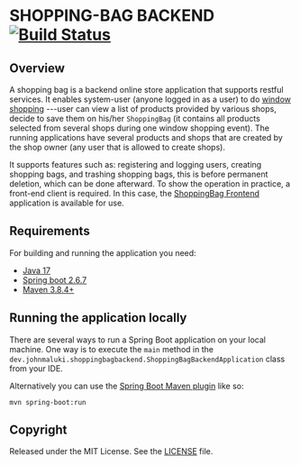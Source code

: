 # SHOPPING-BAG BACKEND [![Build Status](https://app.travis-ci.com/john-maluki/shopping-bag-backend.svg?branch=main)](https://app.travis-ci.com/john-maluki/shopping-bag-backend)

## Overview
A shopping bag is a backend online store application that supports restful services. 
It enables system-user (anyone logged in as a user) to do 
[window shopping](https://www.google.com/search?q=what+is+window+shopping&oq=what+is+window+shopping&aqs=chrome..69i57j0i512l5j0i22i30l4.12149j0j7&sourceid=chrome&ie=UTF-8)
---user can view a list of products provided by various shops, decide to save them on his/her `ShoppingBag` (it contains all products selected 
from several shops during one window shopping event). The running applications 
have several products and shops that are created by the shop owner (any user that is allowed 
to create shops). 

It supports features such as: registering and logging users, creating shopping bags, 
and trashing shopping bags, this is before permanent deletion, which can be done afterward. 
To show the operation in practice, a front-end client is required. In this case, the 
[ShoppingBag Frontend](https://github.com/john-maluki/shopping-bag-frontend) application is available for use.

## Requirements
For building and running the application you need:
- [ Java 17](https://www.oracle.com/java/technologies/javase/jdk17-archive-downloads.html)
- [ Spring boot 2.6.7](https://spring.io/blog/2022/04/21/spring-boot-2-6-7-available-now)
- [Maven 3.8.4+](https://maven.apache.org)

## Running the application locally
There are several ways to run a Spring Boot application on your local machine. One way is to execute the `main` method in the `dev.johnmaluki.shoppingbagbackend.ShoppingBagBackendApplication` class from your IDE.

Alternatively you can use the [Spring Boot Maven plugin](https://docs.spring.io/spring-boot/docs/current/reference/html/build-tool-plugins-maven-plugin.html) like so:

```shell
mvn spring-boot:run
```


## Copyright
Released under the MIT License. See the [LICENSE](https://github.com/john-maluki/shopping-bag-backend/blob/main/LICENSE.md) file.